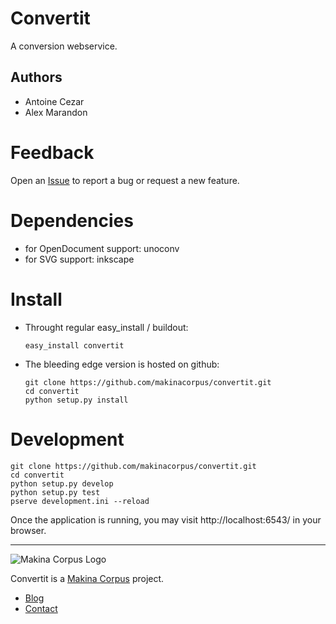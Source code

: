 Convertit
=========

A conversion webservice.

Authors
--------

  * Antoine Cezar
  * Alex Marandon

Feedback
========

Open an [Issue](https://github.com/makinacorpus/convertit/issues) to report a bug or request a new feature.

Dependencies
============

  * for OpenDocument support: unoconv
  * for SVG support: inkscape

Install
=======

  * Throught regular easy_install / buildout:

      ```
      easy_install convertit
      ```

  * The bleeding edge version is hosted on github:

      ```
      git clone https://github.com/makinacorpus/convertit.git
      cd convertit
      python setup.py install
      ```

Development
===========

```
git clone https://github.com/makinacorpus/convertit.git
cd convertit
python setup.py develop
python setup.py test
pserve development.ini --reload
```

Once the application is running, you may visit http://localhost:6543/ in your browser.

---
![Makina Corpus Logo](http://depot.makina-corpus.org/public/logo.gif "Makina Corpus")

Convertit is a [Makina Corpus](http://www.makina-corpus.com) project.

  * [Blog](http://www.makina-corpus.org)
  * [Contact](mailto:python@makina-corpus.org)
